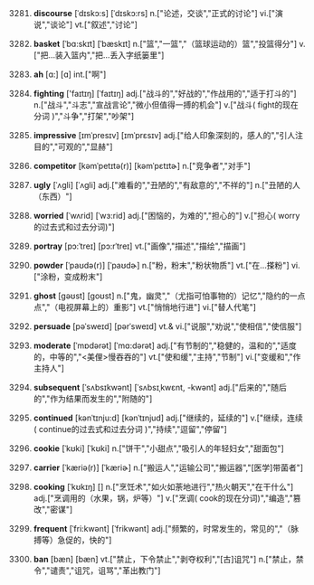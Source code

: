 3281. **discourse**
[ˈdɪskɔ:s]  [ˈdɪskɔ:rs]
n.["论述，交谈","正式的讨论"]  vi.["演说","谈论"]  vt.["叙述","讨论"]  

3282. **basket**
[ˈbɑ:skɪt]  [ˈbæskɪt]
n.["篮","一篮","（篮球运动的）篮","投篮得分"]  v.["把…装入篮内","把…丢入字纸篓里"]  

3283. **ah**
[ɑ:]  [ɑ]
int.["啊"]  

3284. **fighting**
['faɪtɪŋ]  [ˈfaɪtɪŋ]
adj.["战斗的","好战的","作战用的","适于打斗的"]  n.["战斗","斗志","宣战言论","微小但值得一搏的机会"]  v.["战斗( fight的现在分词 )","斗争","打架","吵架"]  

3285. **impressive**
[ɪmˈpresɪv]  [ɪmˈprɛsɪv]
adj.["给人印象深刻的，感人的","引人注目的","可观的","显赫"]  

3286. **competitor**
[kəmˈpetɪtə(r)]  [kəmˈpɛtɪtɚ]
n.["竞争者","对手"]  

3287. **ugly**
[ˈʌgli]  [ˈʌɡli]
adj.["难看的","丑陋的","有敌意的","不祥的"]  n.["丑陋的人（东西）"]  

3288. **worried**
[ˈwʌrid]  [ˈwɜ:rid]
adj.["困恼的，为难的","担心的"]  v.["担心( worry的过去式和过去分词)"]  

3289. **portray**
[pɔ:ˈtreɪ]  [pɔ:rˈtreɪ]
vt.["画像","描述","描绘","描画"]  

3290. **powder**
[ˈpaʊdə(r)]  [ˈpaʊdɚ]
n.["粉，粉末","粉状物质"]  vt.["在…搽粉"]  vi.["涂粉，变成粉末"]  

3291. **ghost**
[gəʊst]  [goʊst]
n.["鬼，幽灵","（尤指可怕事物的）记忆","隐约的一点点","（电视屏幕上的）重影"]  vt.["悄悄地行进"]  vi.["替人代笔"]  

3292. **persuade**
[pəˈsweɪd]  [pərˈsweɪd]
vt.& vi.["说服","劝说","使相信","使信服"]  

3293. **moderate**
[ˈmɒdərət]  [ˈmɑ:dərət]
adj.["有节制的","稳健的，温和的","适度的，中等的","<美俚>慢吞吞的"]  vt.["使和缓","主持","节制"]  vi.["变缓和","作主持人"]  

3294. **subsequent**
[ˈsʌbsɪkwənt]  [ˈsʌbsɪˌkwɛnt, -kwənt]
adj.["后来的","随后的","作为结果而发生的","附随的"]  

3295. **continued**
[kənˈtɪnju:d]  [kənˈtɪnjud]
adj.["继续的，延续的"]  v.["继续，连续( continue的过去式和过去分词 )","持续","逗留","停留"]  

3296. **cookie**
[ˈkʊki]  [ˈkʊki]
n.["饼干","小甜点","吸引人的年轻妇女","甜面包"]  

3297. **carrier**
[ˈkæriə(r)]  [ˈkæriɚ]
n.["搬运人","运输公司","搬运器","[医学]带菌者"]  

3298. **cooking**
[ˈkʊkɪŋ]  []
n.["烹饪术","如火如荼地进行","热火朝天","在干什么"]  adj.["烹调用的（水果，锅，炉等）"]  v.["烹调( cook的现在分词)","编造","篡改","密谋"]  

3299. **frequent**
[ˈfri:kwənt]  [ˈfrikwənt]
adj.["频繁的，时常发生的，常见的","（脉搏等）急促的，快的"]  

3300. **ban**
[bæn]  [bæn]
vt.["禁止，下令禁止","剥夺权利","[古]诅咒"]  n.["禁止，禁令","谴责","诅咒，诅骂","革出教门"]  

